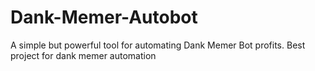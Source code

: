 # Dank-Memer-Autobot
A simple but powerful tool for automating Dank Memer Bot profits.
Best project for dank memer automation

